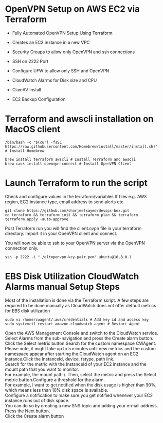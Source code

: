 # OpenVPN Setup on AWS EC2 via Terraform

- Fully Automated OpenVPN Setup Using Terraform

- Creates an EC2 instance in a new VPC

- Security Groups to allow only OpenVPN and ssh connections

- SSH on 2222 Port

- Configure UFW to allow only SSH and OpenVPN

- CloudWatch Alarms for Disk size and CPU

- ClamAV Install

- EC2 Backup Configuration

# Terraform and awscli installation on MacOS client

```shell
/bin/bash -c "$(curl -fsSL https://raw.githubusercontent.com/Homebrew/install/master/install.sh)" # Install Homebrew

brew install terraform awscli # Install Terraform and awscli
brew cask install openvpn-connect # Install OpenVPN Client

```

# Launch Terraform to run the script

Check and configure values in the terraform/variables.tf files e.g. AWS region, EC2 instance type, email address to send alerts etc.

```shell
git clone https://github.com/sharjeelsayed/devops-box.git
cd terraform && terraform init && terraform plan && terraform terraform apply -auto-approve
```

Post Terraform run you will find the client.ovpn file in your terraform directory. Import it in your OpenVPN client and connect.

You will now be able to ssh to your OpenVPN server via the OpenVPN connection only.

```shell
ssh -p 2222 -i "./eltopenvpn-key-pair.pem" ubuntu@10.8.0.1
```

# EBS Disk Utilization CloudWatch Alarms manual Setup Steps

Most of the installation is done via the Terraform script. A few steps are required to be done manually as CloudWatch does not offer default metrics for EBS disk utilization

```shell
sudo vi /home/cwagent/.aws/credentials # Add key id and access key
sudo systemctl restart amazon-cloudwatch-agent # Restart Agent

```

Open the AWS Management Console and switch to the CloudWatch service.  
Select Alarms from the sub-navigation and press the Create alarm button.  
Click the Select metric button.Search for the custom namespace CWAgent.  
Please note, it might take up to 5 minutes until new metrics and the custom namespace appear after starting the CloudWatch agent on an EC2 instance.Click the InstanceId, device, fstype, path link.  
Search for the metric with the InstanceId of your EC2 instance and the mount path that you want to monitor.  
For example, the mount path /. Then, select the metric and press the Select metric button.Configure a threshold for the alarm.  
For example, I want to get notified when the disk usage is higher than 90%, which means less than 10% disk space is available.  
Configure a notification to make sure you get notified whenever your EC2 instance runs out of disk space.  
You can do so by creating a new SNS topic and adding your e-mail address.  
Press the Next button.  
Click the Create alarm button
